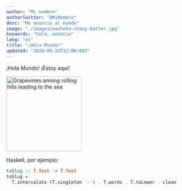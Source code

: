 ```yaml
---
author: "Mi nombre"
authorTwitter: "@MiNombre"
desc: "Me anuncio al mundo"
image: "./images/waiheke-stony-batter.jpg"
keywords: "hola, anuncio"
lang: "es"
title: "¡Hola Mundo!"
updated: "2020-09-23T12:00:00Z"
---
```


¡Hola Mundo! ¡Estoy aquí!

<img
  alt="Grapevines among rolling hills leading to the sea"
  src="./images/waiheke-stony-batter.jpg"
  height="200"
/>

Haskell, por ejemplo:

```haskell
toSlug :: T.Text -> T.Text
toSlug =
  T.intercalate (T.singleton '-') . T.words . T.toLower . clean
```
